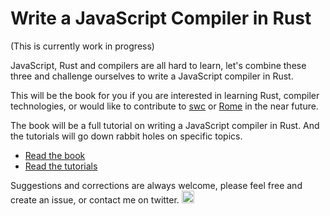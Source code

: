 # Write a JavaScript Compiler in Rust

(This is currently work in progress)

JavaScript, Rust and compilers are all hard to learn,
let's combine these three and challenge ourselves to write a JavaScript compiler in Rust.

This will be the book for you if you are interested in learning Rust, compiler technologies,
or would like to contribute to [swc](https://swc.rs) or [Rome](https://rome.tools) in the near future.

The book will be a full tutorial on writing a JavaScript compiler in Rust.
And the tutorials will go down rabbit holes on specific topics.

- [Read the book](https://boshen.github.io/javascript-compiler-in-rust/docs/intro)
- [Read the tutorials](https://boshen.github.io/javascript-compiler-in-rust/blog)

Suggestions and corrections are always welcome, please feel free and create an issue, or contact me on twitter.
<a href="https://twitter.com/boshen_c">
<img height="20" src="https://img.shields.io/twitter/follow/boshen_c?style=social" />
</a>
